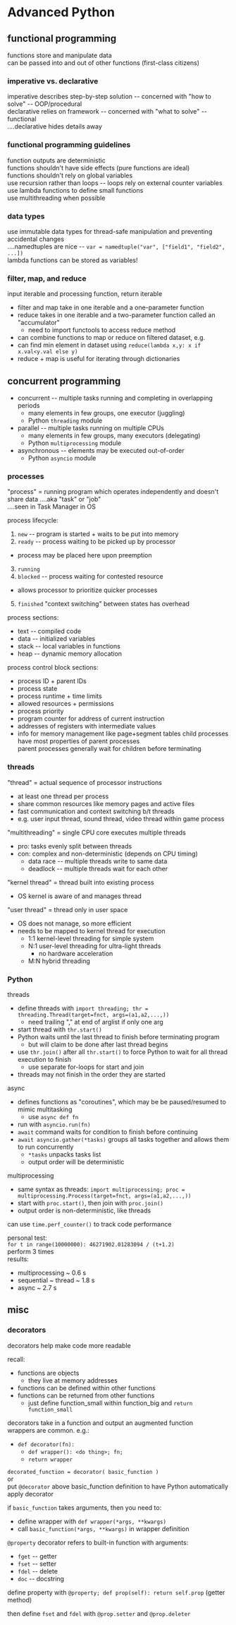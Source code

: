 # Advanced Python

## functional programming

functions store and manipulate data  
can be passed into and out of other functions (first-class citizens)  

### imperative vs. declarative
imperative describes step-by-step solution  --  concerned with "how to solve"  --  OOP/procedural  
declarative relies on framework  --  concerned with "what to solve"  --  functional  
....declarative hides details away  

### functional programming guidelines
function outputs are deterministic  
functions shouldn't have side effects (pure functions are ideal)  
functions shouldn't rely on global variables  
use recursion rather than loops -- loops rely on external counter variables  
use lambda functions to define small functions  
use multithreading when possible  

### data types
use immutable data types for thread-safe manipulation and preventing accidental changes  
....namedtuples are nice  --  `var = namedtuple("var", ["field1", "field2", ...])`  
lambda functions can be stored as variables!  

### filter, map, and reduce
input iterable and processing function, return iterable  
* filter and map take in one iterable and a one-parameter function  
* reduce takes in one iterable and a two-parameter function called an "accumulator"  
  * need to import functools to access reduce method  
* can combine functions to map or reduce on filtered dataset, e.g.  
* can find min element in dataset using `reduce(lambda x,y: x if x.val<y.val else y)`  
* reduce + map is useful for iterating through dictionaries

## concurrent programming

* concurrent -- multiple tasks running and completing in overlapping periods
  * many elements in few groups, one executor (juggling)  
  * Python `threading` module
* parallel -- multiple tasks running on multiple CPUs
  * many elements in few groups, many executors (delegating)
  * Python `multiprocessing` module
* asynchronous -- elements may be executed out-of-order 
  * Python `asyncio` module

### processes
"process" = running program which operates independently and doesn't share data
....aka "task" or "job"  
....seen in Task Manager in OS

process lifecycle:  
1. `new` -- program is started + waits to be put into memory
2. `ready` -- process waiting to be picked up by processor
  * process may be placed here upon preemption
3. `running`
4. `blocked` -- process waiting for contested resource
  * allows processor to prioritize quicker processes
5. `finished`
"context switching" between states has overhead  

process sections:  
* text  -- compiled code
* data -- initialized variables
* stack -- local variables in functions
* heap -- dynamic memory allocation

process control block sections:
* process ID + parent IDs
* process state
* process runtime + time limits
* allowed resources + permissions
* process priority
* program counter for address of current instruction
* addresses of registers with intermediate values
* info for memory management like page+segment tables 
child processes have most properties of parent processes  
parent processes generally wait for children before terminating  

### threads
"thread" = actual sequence of processor instructions  
* at least one thread per process  
* share common resources like memory pages and active files  
* fast communication and context switching b/t threads
* e.g. user input thread, sound thread, video thread within game process

"multithreading" = single CPU core executes multiple threads  
* pro: tasks evenly split between threads 
* con: complex and non-deterministic (depends on CPU timing)
  * data race -- multiple threads write to same data
  * deadlock -- multiple threads wait for each other

"kernel thread" = thread built into existing process  
* OS kernel is aware of and manages thread   

"user thread" = thread only in user space  
* OS does not manage, so more efficient  
* needs to be mapped to kernel thread for execution
  * 1:1 kernel-level threading for simple system
  * N:1 user-level threading for ultra-light threads
    * no hardware acceleration
  * M:N hybrid threading

### Python

threads  
* define threads with `import threading; thr = threading.Thread(target=fnct, args=(a1,a2,...,))`  
  * need trailing "," at end of arglist if only one arg 
* start thread with `thr.start()`  
* Python waits until the last thread to finish before terminating program  
  * but will claim to be done after last thread begins  
* use `thr.join()` after all `thr.start()` to force Python to wait for all thread execution to finish  
  * use separate for-loops for start and join
* threads may not finish in the order they are started  

async  
* defines functions as "coroutines", which may be be paused/resumed to mimic multitasking
  * use `async def fn`
* run with `asyncio.run(fn)`
* `await` command waits for condition to finish before continuing 
* `await asyncio.gather(*tasks)` groups all tasks together and allows them to run concurrently
  * `*tasks` unpacks tasks list
  * output order will be deterministic

multiprocessing  
* same syntax as threads: `import multiprocessing; proc = multiprocessing.Process(target=fnct, args=(a1,a2,...,))`
* start with `proc.start()`, then join with `proc.join()`
* output order is non-deterministic, like threads

can use `time.perf_counter()` to track code performance  

personal test:  
`for t in range(10000000): 46271902.01283094 / (t+1.2)`  
perform 3 times  
results:  
* multiprocessing ~ 0.6 s
* sequential ~ thread ~ 1.8 s
* async ~ 2.7 s

## misc

### decorators
decorators help make code more readable  

recall:  
* functions are objects
  * they live at memory addresses
* functions can be defined within other functions
* functions can be returned from other functions
  * just define function_small within function_big and `return function_small`

decorators take in a function and output an augmented function  
wrappers are common. e.g.:  
* `def decorator(fn):`
  * `def wrapper(): <do thing>; fn;`
  * `return wrapper`

`decorated_function = decorator( basic_function )`    
or  
put `@decorator` above basic_function definition to have Python automatically apply decorator  

if `basic_function` takes arguments, then you need to:  
* define wrapper with `def wrapper(*args, **kwargs)`
* call `basic_function(*args, **kwargs)` in wrapper definition

`@property` decorator refers to built-in function with arguments:  
* `fget`  --   getter
* `fset`  --   setter
* `fdel`  --   delete
* `doc`  --  docstring  

define property with `@property; def prop(self): return self.prop` (getter method)    

then define `fset` and `fdel` with `@prop.setter` and `@prop.deleter`  

